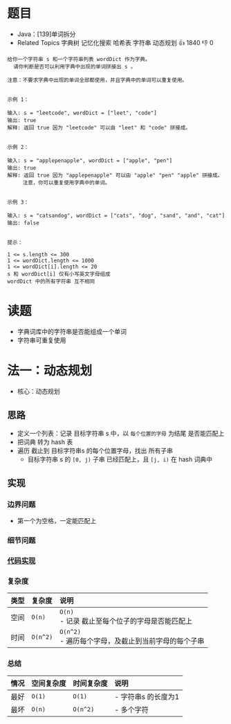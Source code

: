 # 题目

- Java：[139]单词拆分
- Related Topics 字典树 记忆化搜索 哈希表 字符串 动态规划 👍 1840 👎 0

```text
给你一个字符串 s 和一个字符串列表 wordDict 作为字典。
  请你判断是否可以利用字典中出现的单词拼接出 s 。 

注意：不要求字典中出现的单词全部都使用，并且字典中的单词可以重复使用。 


示例 1： 

输入: s = "leetcode", wordDict = ["leet", "code"]
输出: true
解释: 返回 true 因为 "leetcode" 可以由 "leet" 和 "code" 拼接成。


示例 2： 

输入: s = "applepenapple", wordDict = ["apple", "pen"]
输出: true
解释: 返回 true 因为 "applepenapple" 可以由 "apple" "pen" "apple" 拼接成。
     注意，你可以重复使用字典中的单词。


示例 3： 

输入: s = "catsandog", wordDict = ["cats", "dog", "sand", "and", "cat"]
输出: false


提示： 

1 <= s.length <= 300 
1 <= wordDict.length <= 1000 
1 <= wordDict[i].length <= 20 
s 和 wordDict[i] 仅有小写英文字母组成 
wordDict 中的所有字符串 互不相同 
```

# 读题

- 字典词库中的字符串是否能组成一个单词
- 字符串可重复使用

# 法一：动态规划

- 核心：动态规划

## 思路

- 定义一个列表：记录 目标字符串 s 中，以 `每个位置的字母` 为结尾 是否能匹配上
- 把词典 转为 hash 表
- 遍历 截止到 目标字符串s 的每个位置字母，找出 所有子串
  - 目标字符串 s 的 `[0, j)` 子串 已经匹配上，且 `[j, i)` 在 hash 词典中

## 实现

### 边界问题

- 第一个为空格，一定能匹配上

### 细节问题

### [代码实现](Demo01.java)

### 复杂度

类型 | 复杂度 | 说明
:--- |:--- |:---
空间 | `O(n)` | `O(n)` </br> - 记录 截止至每个位子的字母是否能匹配上
时间 | `O(n^2)` | `O(n^2)` </br> - 遍历每个字母，及截止到当前字母的每个子串

### 总结

情况 | 空间复杂度 | 时间复杂度 | 说明
:--- |:--- |:--- |:---
最好 | `O(1)` | `O(1)` | - 字符串s 的长度为1
最坏 | `O(n)` | `O(n^2)` | - 多个字符
